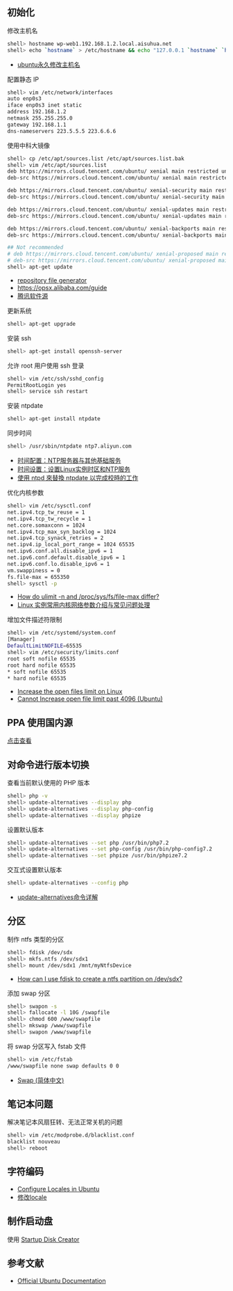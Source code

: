## 初始化

修改主机名

```sh
shell> hostname wp-web1.192.168.1.2.local.aisuhua.net
shell> echo `hostname` > /etc/hostname && echo "127.0.0.1 `hostname` `hostname -s`" >> /etc/hosts
```

- [ubuntu永久修改主机名](https://blog.csdn.net/ruglcc/article/details/7802077)


配置静态 IP

```sh
shell> vim /etc/network/interfaces
auto enp0s3
iface enp0s3 inet static
address 192.168.1.2
netmask 255.255.255.0
gateway 192.168.1.1
dns-nameservers 223.5.5.5 223.6.6.6
```

使用中科大镜像

```sh
shell> cp /etc/apt/sources.list /etc/apt/sources.list.bak
shell> vim /etc/apt/sources.list
deb https://mirrors.cloud.tencent.com/ubuntu/ xenial main restricted universe multiverse
deb-src https://mirrors.cloud.tencent.com/ubuntu/ xenial main restricted universe multiverse

deb https://mirrors.cloud.tencent.com/ubuntu/ xenial-security main restricted universe multiverse
deb-src https://mirrors.cloud.tencent.com/ubuntu/ xenial-security main restricted universe multiverse

deb https://mirrors.cloud.tencent.com/ubuntu/ xenial-updates main restricted universe multiverse
deb-src https://mirrors.cloud.tencent.com/ubuntu/ xenial-updates main restricted universe multiverse

deb https://mirrors.cloud.tencent.com/ubuntu/ xenial-backports main restricted universe multiverse
deb-src https://mirrors.cloud.tencent.com/ubuntu/ xenial-backports main restricted universe multiverse

## Not recommended
# deb https://mirrors.cloud.tencent.com/ubuntu/ xenial-proposed main restricted universe multiverse
# deb-src https://mirrors.cloud.tencent.com/ubuntu/ xenial-proposed main restricted universe multiverse
shell> apt-get update
```

- [repository file generator](https://mirrors.ustc.edu.cn/repogen/)
- https://opsx.alibaba.com/guide
- [腾讯软件源](https://mirrors.cloud.tencent.com/)

更新系统

```sh
shell> apt-get upgrade
```

安装 ssh

```sh
shell> apt-get install openssh-server
```

允许 root 用户使用 ssh 登录

```sh
shell> vim /etc/ssh/sshd_config
PermitRootLogin yes
shell> service ssh restart
```

安装 ntpdate

```sh
shell> apt-get install ntpdate
```

同步时间

```sh
shell> /usr/sbin/ntpdate ntp7.aliyun.com
```

- [时间配置：NTP服务器与其他基础服务](https://help.aliyun.com/document_detail/92704.html)
- [时间设置：设置Linux实例时区和NTP服务](https://help.aliyun.com/document_detail/92803.html)
- [使用 ntpd 來替換 ntpdate 以完成校時的工作](https://szlin.me/2016/07/19/%E4%BD%BF%E7%94%A8-ntpd-%E4%BE%86%E6%9B%BF%E6%8F%9B-ntpdate-%E4%BB%A5%E5%AE%8C%E6%88%90%E6%A0%A1%E6%99%82%E7%9A%84%E5%B7%A5%E4%BD%9C/)

优化内核参数

```sh
shell> vim /etc/sysctl.conf
net.ipv4.tcp_tw_reuse = 1
net.ipv4.tcp_tw_recycle = 1
net.core.somaxconn = 1024
net.ipv4.tcp_max_syn_backlog = 1024
net.ipv4.tcp_synack_retries = 2
net.ipv4.ip_local_port_range = 1024 65535
net.ipv6.conf.all.disable_ipv6 = 1
net.ipv6.conf.default.disable_ipv6 = 1
net.ipv6.conf.lo.disable_ipv6 = 1
vm.swappiness = 0
fs.file-max = 655350
shell> sysctl -p
```
- [How do ulimit -n and /proc/sys/fs/file-max differ?](https://serverfault.com/questions/122679/how-do-ulimit-n-and-proc-sys-fs-file-max-differ)
- [Linux 实例常用内核网络参数介绍与常见问题处理](https://help.aliyun.com/knowledge_detail/41334.html)

增加文件描述符限制

```sh
shell> vim /etc/systemd/system.conf
[Manager]
DefaultLimitNOFILE=65535
shell> vim /etc/security/limits.conf
root soft nofile 65535
root hard nofile 65535
* soft nofile 65535
* hard nofile 65535
```

- [Increase the open files limit on Linux](https://ro-che.info/articles/2017-03-26-increase-open-files-limit)
- [Cannot Increase open file limit past 4096 (Ubuntu)](https://superuser.com/questions/1200539/cannot-increase-open-file-limit-past-4096-ubuntu)

## PPA 使用国内源

[点击查看](https://github.com/ustclug/mirrorrequest/issues/43)

## 对命令进行版本切换

查看当前默认使用的 PHP 版本

```sh
shell> php -v
shell> update-alternatives --display php
shell> update-alternatives --display php-config
shell> update-alternatives --display phpize
```

设置默认版本

```sh
shell> update-alternatives --set php /usr/bin/php7.2
shell> update-alternatives --set php-config /usr/bin/php-config7.2
shell> update-alternatives --set phpize /usr/bin/phpize7.2
```

交互式设置默认版本

```sh
shell> update-alternatives --config php
```

- [update-alternatives命令详解](http://coolnull.com/3339.html)

## 分区

制作 ntfs 类型的分区

```sh
shell> fdisk /dev/sdx
shell> mkfs.ntfs /dev/sdx1
shell> mount /dev/sdx1 /mnt/myNtfsDevice
```

- [How can I use fdisk to create a ntfs partition on /dev/sdx?](https://unix.stackexchange.com/questions/252625/how-can-i-use-fdisk-to-create-a-ntfs-partition-on-dev-sdx)

添加 swap 分区

```sh
shell> swapon -s
shell> fallocate -l 10G /swapfile
shell> chmod 600 /www/swapfile
shell> mkswap /www/swapfile
shell> swapon /www/swapfile
```

将 swap 分区写入 fstab 文件

```sh
shell> vim /etc/fstab
/www/swapfile none swap defaults 0 0
```

- [Swap (简体中文)](https://wiki.archlinux.org/index.php/Swap_(%E7%AE%80%E4%BD%93%E4%B8%AD%E6%96%87))

## 笔记本问题

解决笔记本风扇狂转、无法正常关机的问题

```sh
shell> vim /etc/modprobe.d/blacklist.conf
blacklist nouveau
shell> reboot
```

## 字符编码

- [Configure Locales in Ubuntu](https://www.thomas-krenn.com/en/wiki/Configure_Locales_in_Ubuntu)
- [修改locale](http://wiki.ubuntu.org.cn/%E4%BF%AE%E6%94%B9locale)

## 制作启动盘

使用 [Startup Disk Creator](https://tutorials.ubuntu.com/tutorial/tutorial-create-a-usb-stick-on-ubuntu)

## 参考文献

- [Official Ubuntu Documentation](https://help.ubuntu.com/)

